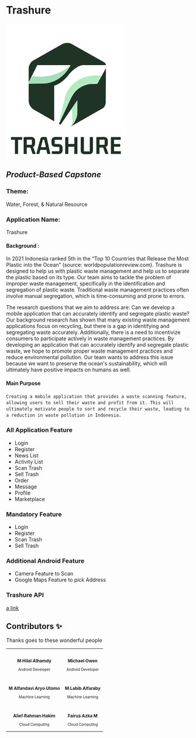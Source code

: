 # Trashure
![Trashure](https://github.com/Trashure-Capstone/.github/blob/main/profile/trahureLogo.png)

## _Product-Based Capstone_

### Theme:
Water, Forest, & Natural Resource

### Application Name:
Trashure

#### Background :
In 2021 Indonesia ranked 5th in the “Top 10 Countries that Release the Most Plastic into the Ocean” (source: worldpopulationreview.com). Trashure is designed to help us with plastic waste management and help us to separate the plastic based on its type. Our team aims to tackle the problem of improper waste management, specifically in the identification and segregation of plastic waste. Traditional waste management practices often involve manual segregation, which is time-consuming and prone to errors.

The research questions that we aim to address are: Can we develop a mobile application that can accurately identify and segregate plastic waste? Our background research has shown that many existing waste management applications focus on recycling, but there is a gap in identifying and segregating waste accurately. Additionally, there is a need to incentivize consumers to participate actively in waste management practices. By developing an application that can accurately identify and segregate plastic waste, we hope to promote proper waste management practices and reduce environmental pollution. Our team wants to address this issue because we want to preserve the ocean's sustainability, which will ultimately have positive impacts on humans as well.

#### Main Purpose
```Creating a mobile application that provides a waste scanning feature, allowing users to sell their waste and profit from it. This will ultimately motivate people to sort and recycle their waste, leading to a reduction in waste pollution in Indonesia.```

### All Application Feature
- Login
- Register
- News List
- Activity List
- Scan Trash
- Sell Trash
- Order
- Message
- Profile
- Marketplace

### Mandatory Feature
- Login
- Register
- Scan Trash
- Sell Trash

### Additional Android Feature
- Camera Feature to Scan
- Google Maps Feature to pick Address

### Trashure API
[a link](https://documenter.getpostman.com/view/20046004/2s93shz9bv)

## Contributors ✨
Thanks goes to these wonderful people

<!-- ALL-CONTRIBUTORS-LIST:START - Do not remove or modify this section -->
<!-- prettier-ignore-start -->
<!-- markdownlint-disable -->
<table>
  <tr>
    <td align="center"><a href="https://github.com/hilalhmdy"><img src="https://avatars.githubusercontent.com/u/68505934?s=96&v=4" width="100px;" alt=""/><br /><sub><b>M Hilal Alhamdy</b></sub></a><br /><p style="font-size:10px">Android Developer</p></td>
    <td align="center"><a href="https://github.com/Michael-Owen-19"><img src="https://avatars.githubusercontent.com/u/68501676?v=4" width="100px;" alt=""/><br /><sub><b>Michael Owen</b></sub></a><br /><p style="font-size:10px">Android Developer</p></td>
  </tr>
  <tr>
    <td align="center"><a href="https://github.com/AlfandaviAU"><img src="https://avatars.githubusercontent.com/u/64778810?v=4" width="100px;" alt=""/><br /><sub><b>M Alfandavi Aryo Utomo</b></sub></a><br /><p style="font-size:10px">Machine Learning</p></td>
    <td align="center"><a href="https://github.com/labibs30"><img src="https://avatars.githubusercontent.com/u/96496752?v=4" width="100px;" alt=""/><br /><sub><b>M Labib Alfaraby</b></sub></a><br /><p style="font-size:10px">Machine Learning</p></td>
  </tr>
    <tr>
    <td align="center"><a href="https://github.com/Leprah"><img src="https://avatars.githubusercontent.com/u/86406154?v=4" width="100px;" alt=""/><br /><sub><b>Alief Rahman Hakim</b></sub></a><br /><p style="font-size:10px">Cloud Computing</p></td>
    <td align="center"><a href="https://github.com/FairuzAzka"><img src="https://avatars.githubusercontent.com/u/90242998?v=4" width="100px;" alt=""/><br /><sub><b>Fairuz Azka M</b></sub></a><br /><p style="font-size:10px">Cloud Computing</p></td>
  </tr>
</table>

<!-- markdownlint-restore -->
<!-- prettier-ignore-end -->

<!-- ALL-CONTRIBUTORS-LIST:END -->



